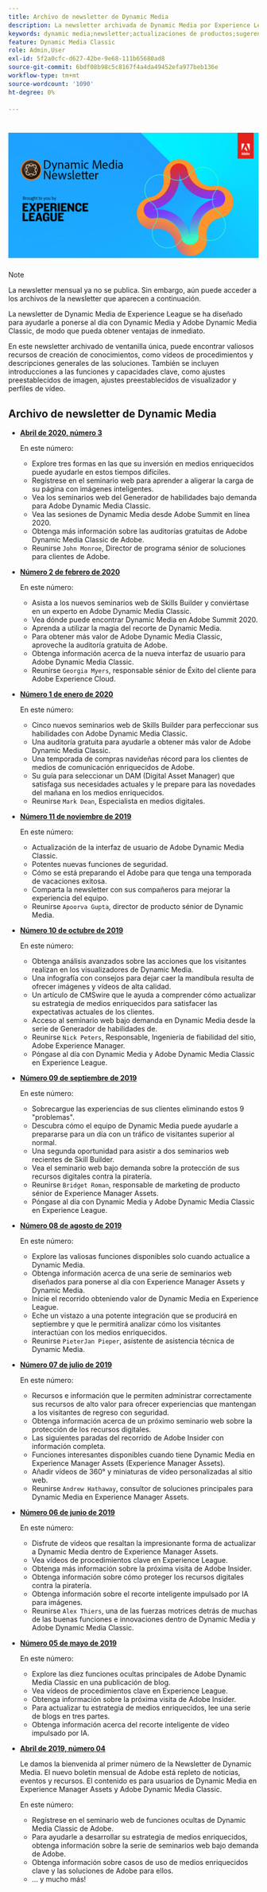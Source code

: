```yaml
---
title: Archivo de newsletter de Dynamic Media
description: La newsletter archivada de Dynamic Media por Experience League era una newsletter mensual. Se ha diseñado para ayudarle a ponerse al día con Dynamic Media y Adobe Dynamic Media Classic, de modo que pueda obtener ventajas de inmediato. Los boletines archivados contienen valiosos recursos para la creación de conocimientos que estaban disponibles en este boletín de ventanilla única que ahora se ha suspendido. Los boletines archivados incluyen vídeos de procedimientos y descripciones generales de las soluciones. También se incluyen introducciones a las funciones y capacidades clave, como ajustes preestablecidos de imagen, ajustes preestablecidos de visualizador y perfiles de vídeo.
keywords: dynamic media;newsletter;actualizaciones de productos;sugerencias y trucos;eventos;éxito del cliente;blog;blogs;imágenes;vídeos;funciones;funcionalidades
feature: Dynamic Media Classic
role: Admin,User
exl-id: 5f2a0cfc-d627-42be-9e68-111b65680ad8
source-git-commit: 6bdf08b98c5c8167f4a4da49452efa977beb136e
workflow-type: tm+mt
source-wordcount: '1090'
ht-degree: 0%

---
```



# ![Logotipo de newsletter de Dynamic Media](/help/assets/dynamic-media-newsletter-logo.png)

>[!NOTE]
>
>La newsletter mensual ya no se publica. Sin embargo, aún puede acceder a los archivos de la newsletter que aparecen a continuación.

La newsletter de Dynamic Media de Experience League se ha diseñado para ayudarle a ponerse al día con Dynamic Media y Adobe Dynamic Media Classic, de modo que pueda obtener ventajas de inmediato.

En este newsletter archivado de ventanilla única, puede encontrar valiosos recursos de creación de conocimientos, como vídeos de procedimientos y descripciones generales de las soluciones. También se incluyen introducciones a las funciones y capacidades clave, como ajustes preestablecidos de imagen, ajustes preestablecidos de visualizador y perfiles de vídeo.

<!-- microsite demo page https://experienceleague.adobe.com/tools/dynamic-media-demo/index.html -->

<!-- ## Get inspired. Stay informed.

[Sign up](https://www.adobe.com/subscription/dynamic-media-newsletter.html) to receive the Dynamic Media newsletter on a monthly basis in your inbox. -->

## Archivo de newsletter de Dynamic Media

<!-- * **[May 2020, Issue 4](https://expleague.azureedge.net/assets/aem/Experience-Insider-vol.31.html)**

    In this issue:

    * What business continuity means in uncertain times.
    * Key takeaways from the first all-digital Adobe Summit.
    * Must-watch Experience Manager breakout sessions.
    * Summit customer spotlight: Under Armour.
    * Never miss an Experience Insider webinar.
    * Public sector spotlight: The urgent need for digital enrollment.
    * Look what's new in Experience Manager Innovation.
    * Build your Experience Manager skills *live* with the Adobe pros.
    * Connect with the Adobe Experience Manager Community.
    * Fast-track your Adobe expertise with Adobe Experience League. -->

* **[Abril de 2020, número 3](https://experienceleague.adobe.com/tools/dynamic-media-demo/newsletter/Dynamic_Media_Newsletter_04_2020_April.html)**

   En este número:

   * Explore tres formas en las que su inversión en medios enriquecidos puede ayudarle en estos tiempos difíciles.
   * Regístrese en el seminario web para aprender a aligerar la carga de su página con imágenes inteligentes.
   * Vea los seminarios web del Generador de habilidades bajo demanda para Adobe Dynamic Media Classic.
   * Vea las sesiones de Dynamic Media desde Adobe Summit en línea 2020.
   * Obtenga más información sobre las auditorías gratuitas de Adobe Dynamic Media Classic de Adobe.
   * Reunirse `John Monroe`, Director de programa sénior de soluciones para clientes de Adobe.

* **[Número 2 de febrero de 2020](https://experienceleague.adobe.com/tools/dynamic-media-demo/newsletter/Dynamic_Media_Newsletter_02_2020_Feb.html)**

   En este número:

   * Asista a los nuevos seminarios web de Skills Builder y conviértase en un experto en Adobe Dynamic Media Classic.
   * Vea dónde puede encontrar Dynamic Media en Adobe Summit 2020.
   * Aprenda a utilizar la magia del recorte de Dynamic Media.
   * Para obtener más valor de Adobe Dynamic Media Classic, aproveche la auditoría gratuita de Adobe.
   * Obtenga información acerca de la nueva interfaz de usuario para Adobe Dynamic Media Classic.
   * Reunirse `Georgia Myers`, responsable sénior de Éxito del cliente para Adobe Experience Cloud.

* **[Número 1 de enero de 2020](https://experienceleague.adobe.com/tools/dynamic-media-demo/newsletter/Dynamic_Media_Newsletter_01_2020_Jan.html)**

   En este número:

   * Cinco nuevos seminarios web de Skills Builder para perfeccionar sus habilidades con Adobe Dynamic Media Classic.
   * Una auditoría gratuita para ayudarle a obtener más valor de Adobe Dynamic Media Classic.
   * Una temporada de compras navideñas récord para los clientes de medios de comunicación enriquecidos de Adobe.
   * Su guía para seleccionar un DAM (Digital Asset Manager) que satisfaga sus necesidades actuales y le prepare para las novedades del mañana en los medios enriquecidos.
   * Reunirse `Mark Dean`, Especialista en medios digitales.

* **[Número 11 de noviembre de 2019](https://experienceleague.adobe.com/tools/dynamic-media-demo/newsletter/Dynamic_Media_Newsletter_11_2019_Nov.html)**

   En este número:

   * Actualización de la interfaz de usuario de Adobe Dynamic Media Classic.
   * Potentes nuevas funciones de seguridad.
   * Cómo se está preparando el Adobe para que tenga una temporada de vacaciones exitosa.
   * Comparta la newsletter con sus compañeros para mejorar la experiencia del equipo.
   * Reunirse `Apoorva Gupta`, director de producto sénior de Dynamic Media.

* **[Número 10 de octubre de 2019](https://experienceleague.adobe.com/tools/dynamic-media-demo/newsletter/Dynamic_Media_Newsletter_10_2019_Oct.html)**

   En este número:

   * Obtenga análisis avanzados sobre las acciones que los visitantes realizan en los visualizadores de Dynamic Media.
   * Una infografía con consejos para dejar caer la mandíbula resulta de ofrecer imágenes y vídeos de alta calidad.
   * Un artículo de CMSwire que le ayuda a comprender cómo actualizar su estrategia de medios enriquecidos para satisfacer las expectativas actuales de los clientes.
   * Acceso al seminario web bajo demanda en Dynamic Media desde la serie de Generador de habilidades de.
   * Reunirse `Nick Peters`, Responsable, Ingeniería de fiabilidad del sitio, Adobe Experience Manager.
   * Póngase al día con Dynamic Media y Adobe Dynamic Media Classic en Experience League.

* **[Número 09 de septiembre de 2019](https://experienceleague.adobe.com/tools/dynamic-media-demo/newsletter/Dynamic_Media_Newsletter_09_2019_Sept.html)**

   En este número:

   * Sobrecargue las experiencias de sus clientes eliminando estos 9 &quot;problemas&quot;.
   * Descubra cómo el equipo de Dynamic Media puede ayudarle a prepararse para un día con un tráfico de visitantes superior al normal.
   * Una segunda oportunidad para asistir a dos seminarios web recientes de Skill Builder.
   * Vea el seminario web bajo demanda sobre la protección de sus recursos digitales contra la piratería.
   * Reunirse `Bridget Roman`, responsable de marketing de producto sénior de Experience Manager Assets.
   * Póngase al día con Dynamic Media y Adobe Dynamic Media Classic en Experience League.

* **[Número 08 de agosto de 2019](https://experienceleague.adobe.com/tools/dynamic-media-demo/newsletter/Dynamic_Media_Newsletter_08_2019_Aug.html)**

   En este número:

   * Explore las valiosas funciones disponibles solo cuando actualice a Dynamic Media.
   * Obtenga información acerca de una serie de seminarios web diseñados para ponerse al día con Experience Manager Assets y Dynamic Media.
   * Inicie el recorrido obteniendo valor de Dynamic Media en Experience League.
   * Eche un vistazo a una potente integración que se producirá en septiembre y que le permitirá analizar cómo los visitantes interactúan con los medios enriquecidos.
   * Reunirse `PieterJan Pieper`, asistente de asistencia técnica de Dynamic Media.

* **[Número 07 de julio de 2019](https://experienceleague.adobe.com/tools/dynamic-media-demo/newsletter/Dynamic_Media_Newsletter_07_2019_July.html)**

   En este número:

   * Recursos e información que le permiten administrar correctamente sus recursos de alto valor para ofrecer experiencias que mantengan a los visitantes de regreso con seguridad.
   * Obtenga información acerca de un próximo seminario web sobre la protección de los recursos digitales.
   * Las siguientes paradas del recorrido de Adobe Insider con información completa.
   * Funciones interesantes disponibles cuando tiene Dynamic Media en Experience Manager Assets (Experience Manager Assets).
   * Añadir vídeos de 360° y miniaturas de vídeo personalizadas al sitio web.
   * Reunirse `Andrew Hathaway`, consultor de soluciones principales para Dynamic Media en Experience Manager Assets.

* **[Número 06 de junio de 2019](https://experienceleague.adobe.com/tools/dynamic-media-demo/newsletter/Dynamic_Media_Newsletter_06_2019_June.html)**

   En este número:

   * Disfrute de vídeos que resaltan la impresionante forma de actualizar a Dynamic Media dentro de Experience Manager Assets.
   * Vea vídeos de procedimientos clave en Experience League.
   * Obtenga más información sobre la próxima visita de Adobe Insider.
   * Obtenga información sobre cómo proteger los recursos digitales contra la piratería.
   * Obtenga información sobre el recorte inteligente impulsado por IA para imágenes.
   * Reunirse `Alex Thiers`, una de las fuerzas motrices detrás de muchas de las buenas funciones e innovaciones dentro de Dynamic Media y Adobe Dynamic Media Classic.

* **[Número 05 de mayo de 2019](https://experienceleague.adobe.com/tools/dynamic-media-demo/newsletter/Dynamic_Media_Newsletter_05_2019_May.html)**

   En este número:

   * Explore las diez funciones ocultas principales de Adobe Dynamic Media Classic en una publicación de blog.
   * Vea vídeos de procedimientos clave en Experience League.
   * Obtenga información sobre la próxima visita de Adobe Insider.
   * Para actualizar tu estrategia de medios enriquecidos, lee una serie de blogs en tres partes.
   * Obtenga información acerca del recorte inteligente de vídeo impulsado por IA.

* **[Abril de 2019, número 04](https://experienceleague.adobe.com/tools/dynamic-media-demo/newsletter/Dynamic_Media_Newsletter_04_2019_April.html)**

   Le damos la bienvenida al primer número de la Newsletter de Dynamic Media. El nuevo boletín mensual de Adobe está repleto de noticias, eventos y recursos. El contenido es para usuarios de Dynamic Media en Experience Manager Assets y Adobe Dynamic Media Classic.

   En este número:

   * Regístrese en el seminario web de funciones ocultas de Dynamic Media Classic de Adobe.
   * Para ayudarle a desarrollar su estrategia de medios enriquecidos, obtenga información sobre la serie de seminarios web bajo demanda de Adobe.
   * Obtenga información sobre casos de uso de medios enriquecidos clave y las soluciones de Adobe para ellos.
   * ... y mucho más!

